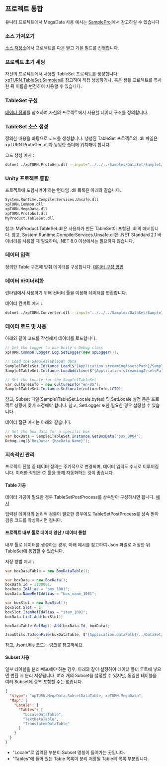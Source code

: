 ## 프로젝트 통합
유니티 프로젝트에서 MegaData 사용 예시는 [SampleProj](../examples/SampleProj)에서 참고하실 수 있습니다

### 소스 가져오기
[소스 저장소](https://github.com/xpTURN/MegaData)에서 프로젝트를 다운 받고 기본 빌드를 진행합니다.

### 프로젝트 초기 세팅
자신의 프로젝트에서 사용할 TableSet 프로젝트를 생성합니다. [xpTURN.TableSet.Samples](../src/Samples/xpTURN.TableSet.Samples)를 참고하여 직접 생성하거나, 혹은 샘플 프로젝트를 복사한 뒤 이름을 변경하여 사용할 수 있습니다.

### TableSet 구성
[데이터 정의](./DATA.md)를 참조하여 자신의 프로젝트에서 사용할 데이터 구조를 정의합니다. 

### TableSet 소스 생성
정의한 내용을 바탕으로 코드를 생성합니다. 생성된 TableSet 프로젝트의 .dll 파일은 xpTURN.ProtoGen.dll과 동일한 폴더에 위치해야 합니다.

코드 생성 예시 :
```sh
dotnet ./xpTURN.ProtoGen.dll --input="../../../Samples/DataSet/Sample1/[Define]" --output="../../../Samples/xpTURN.TableSet.Samples/Sample1" --output-type="cs;proto" --namespace="Samples" --tableset="Sample1TableSet" --for-datatable
```

### Unity 프로젝트 통합
프로젝트에 포함시켜야 하는 런타임 .dll 목록은 아래와 같습니다.
```sh
System.Runtime.CompilerServices.Unsafe.dll
xpTURN.Common.dll
xpTURN.MegaData.dll
xpTURN.Protobuf.dll
MyProduct.TableSet.dll
```
참고: MyProduct.TableSet.dll은 사용자가 만든 TableSet이 포함된 .dll의 예시입니다.
참고, System.Runtime.CompilerServices.Unsafe.dll은 .NET Standard 2.1 바이너리를 사용할 때 필요하며, .NET 8.0 이상에서는 필요하지 않습니다.

### 데이터 입력
정의한 Table 구조에 맞춰 데이터를 구성합니다. [데이터 구성 방법](DATA.md)

### 데이터 바이너리화
런타임에서 사용하기 위해 컨버터 툴을 이용해 데이터를 변환합니다.

데이터 컨버트 예시 : 
```sh
dotnet ./xpTURN.Converter.dll --input="../../../Samples/DataSet/Sample1" --output="../../../Samples/DataSet/Sample1/[Result]" --namespace="Samples" --tableset="Sample1TableSet"
```

### 데이터 로드 및 사용
아래와 같이 코드를 작성해서 데이터를 로드합니다.
```cs
// Set the logger to use Unity's Debug class
xpTURN.Common.Logger.Log.SetLogger(new xpLogger());

// Load the Sample1TableSet data
Sample1TableSet.Instance.Load($"{Application.streamingAssetsPath}/Sample1TableSet.bytes");
Sample1TableSet.Instance.LoadAdditive($"{Application.streamingAssetsPath}/Sample1TableSet.Locale.bytes");

// Set the locale for the Sample1TableSet
var cultureInfo = new CultureInfo("en-US");
Sample1TableSet.Instance.SetLocale(cultureInfo.LCID);
```
참고, Subset 파일(Sample1TableSet.Locale.bytes) 및 SetLocale 설정 등은 프로젝트 상황에 맞게 조정해야 합니다.
참고, SetLogger 또한 필요한 경우 설정할 수 있습니다.

데이터 접근 예시는 아래와 같습니다.
```cs
// Get the box data for a specific box
var boxData = Sample1TableSet.Instance.GetBoxData("box_0004");
Debug.Log($"BoxData: {boxData.Name}");
```

### 지속적인 관리
프로젝트 진행 중 데이터 정의는 주기적으로 변경되며, 데이터 입력도 수시로 이루어집니다. 이러한 작업은 CI 툴을 통해 자동화하는 것이 좋습니다.

#### Table 가공
데이터 가공이 필요한 경우 TableSetPostProcess를 상속받아 구성하시면 됩니다. [예시](../src/Samples/xpTURN.TableSet.Samples/Sample1/LocaleTablePostProcess.cs)

입력된 데이터의 논리적 검증이 필요한 경우에도 TableSetPostProcess를 상속 받아 검증 코드를 작성하시면 됩니다.

#### 프로젝트 내부 툴로 데이터 양산 / 데이터 통합
내부 툴로 데이터를 생성하는 경우, 아래 예시를 참고하여 Json 파일로 저장한 뒤 TableSet에 통합할 수 있습니다.

저장 방법 예시 :
```cs
var boxDataTable = new BoxDataTable();

var boxData = new BoxData();
boxData.Id = 2100001;
boxData.IdAlias = "box_1001";
boxData.NameRefIdAlias = "box_name_1001";

var boxSlot = new BoxSlot();
boxSlot.Slot = 1;
boxSlot.ItemRefIdAlias = "item_1001";
boxData.List.Add(boxSlot);

boxDataTable.GetMap().Add(boxData.Id, boxData);

JsonUtils.ToJsonFile(boxDataTable, $"{Application.dataPath}/../DataSet/BoxDataTable.json");
```
참고, [JsonUtils](../examples/SampleProj/Assets/Scripts/JsonUtils.cs) 코드는 링크를 참고하세요.

#### Subset 사용
일부 테이블을 분리 배포해야 하는 경우, 아래와 같이 설정하여 데이터 폴더 루트에 넣으면 변환 시 분리 저장됩니다.
여러 개의 Subset을 설정할 수 있지만, 동일한 테이블을 여러 Subset에 중복 포함할 수는 없습니다.

```json
{
  "$type": "xpTURN.MegaData.SubsetDataTable, xpTURN.MegaData",
  "Map": {
    "Locale": {
      "Tables": [
        "LocaleDataTable",
        "TextDataTable",
        "TranslatedDataTable"
      ]
    }
  }
}
```
* "Locale"로 입력된 부분이 Subset 명칭이 들어가는 곳입니다.
* "Tables"에 들어 있는 Table 목록이 분리 저장될 Table의 목록 부분입니다.